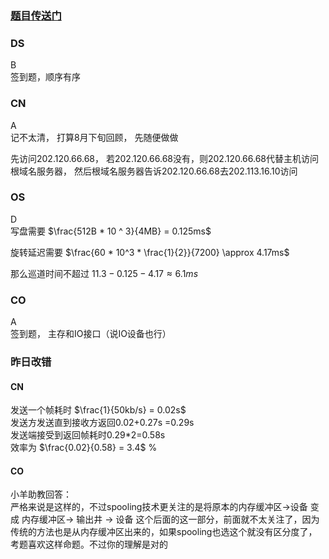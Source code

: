 ### [题目传送门](https://mp.weixin.qq.com/s/G6gi4uZ4WnD3yJNc1kw1eQ)

### DS  
B  
签到题，顺序有序
### CN  
A  
记不太清， 打算8月下旬回顾， 先随便做做  

先访问202.120.66.68， 若202.120.66.68没有，则202.120.66.68代替主机访问根域名服务器， 然后根域名服务器告诉202.120.66.68去202.113.16.10访问
### OS  
D  
写盘需要 $\frac{512B * 10 ^ 3}{4MB} = 0.125ms$

旋转延迟需要 $\frac{60 * 10^3 * \frac{1}{2}}{7200} \approx 4.17ms$

那么巡道时间不超过 $11.3-0.125-4.17 \approx 6.1ms$
### CO  
A  
签到题， 主存和IO接口（说IO设备也行）  
### 昨日改错  
#### CN  
发送一个帧耗时 $\frac{1}{50kb/s} = 0.02s$  
发送方发送直到接收方返回0.02+0.27s  =0.29s  
发送端接受到返回帧耗时0.29*2=0.58s  
效率为 $\frac{0.02}{0.58} = 3.4$ %
#### CO  
小羊助教回答：  
严格来说是这样的，不过spooling技术更关注的是将原本的内存缓冲区->设备 变成 内存缓冲区-> 输出井 -> 设备 这个后面的这一部分，前面就不太关注了，因为传统的方法也是从内存缓冲区出来的，如果spooling也选这个就没有区分度了，考题喜欢这样命题。不过你的理解是对的